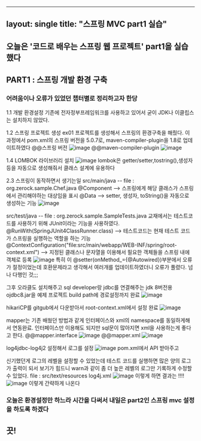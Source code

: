 ---
layout: single
title:  "스프링 MVC part1 실습"
----

## 오늘은 '코드로 배우는 스프링 웹 프로젝트' part1을 실습했다
## PART1 : 스프링 개발 환경 구축
### 어려움이나 오류가 있었던 챕터별로 정리하고자 한당
1.1 개발 환경설정
기존에 전자정부프레임워크를 사용하고 있어서 굳이 JDK나 이클립스는 설치하지 않았다. 

1.2 스프링 프로젝트 생성
ex01 프로젝트를 생성해서 스프링의 환경구축을 해줬다. 이 과정에서 pom.xml의 스프링 버전을 5.0.7로, maven-compiler-plugin을 1.8로 업데이트하였다
@@스프링 버전
![image](https://user-images.githubusercontent.com/82017472/219941163-8929a341-ac5a-47d7-b4e7-174062b36ad9.png)
@@maven-compiler-plugin
![image](https://user-images.githubusercontent.com/82017472/219941172-7625d6dc-e6a8-4dda-a750-13cc39b3fad4.png)

1.4 LOMBOK 라이브러리 설치
![image](https://user-images.githubusercontent.com/82017472/219941227-390cf77b-c27d-446e-9ea5-df5e99bb35b5.png)
lombok은 getter/setter,tostring(),생성자등을 자동으로 생성해줘서 클래스 설계에 유용하다

2.3 스프링이 동작하면서 생기는일
src/main/java -- file : org.zerock.sample.Chef.java
@Component --> 스프링에게 해당 클래스가 스프링에서 관리해야하는 대상임을 표시
@Data --> setter, 생성자, toString()을 자동으로 생성하는 기능
![image](https://user-images.githubusercontent.com/82017472/219941372-25da2716-d9cd-445f-89e9-0c22d63ef49e.png)

src/test/java -- file : org.zerock.sample.SampleTests.java
교재에서는 테스트코드를 사용하기 위해 JUnit이라는 기능을 사용하였다.
@RunWith(SpringJUnit4ClassRunner.class) --> 테스트코드는 현재 테스트 코드가 스프링을 실행하는 역할을 하는 기능
@ContextConfiguration("file:src/main/webapp/WEB-INF/spring/root-context.xml") --> 지정된 클래스나 문자열을 이용해서 필요한 객체들을 스프링 내에 객체로 등록
![image](https://user-images.githubusercontent.com/82017472/219941515-ada40235-4b87-4557-98a6-d25dfe0b7eae.png)
특히 이 @setter(onMethod_={@Autowired})부분에서 오류가 절정이었는데 호환문제라고 생각해서 여러개를 업데이트하였더니 오류가 풀렸다.
넘나 다행인 것;;;

그후 오라클도 설치해주고 sql developer랑 jdbc를 연결해주는 jdk 8버전용 ojdbc8.jar을 예제 프로젝트 build path에 경로설정까지 완료
![image](https://user-images.githubusercontent.com/82017472/219941624-563d19a5-230b-48a2-b522-98a9a2031f0e.png)

hikariCP를 gitgub에서 다운받아서 root-context.xml에서 설정 완료
![image](https://user-images.githubusercontent.com/82017472/219941669-fbc21dd5-dad5-45b7-b81e-223fa4fbc79a.png)

mapper는 기존 배웠던 방법과 같게 인터페이스와 xml의 namespace를 동일하게해서 연동완료. 인터페이스만 이용해도 되지만 sql문이 많아지면 xml을 사용하는게 좋다고 한다.
@@mapper.interface
![image](https://user-images.githubusercontent.com/82017472/219941724-1b394d17-0032-43af-96e7-73884d4d89af.png)
@@mapper.xml
![image](https://user-images.githubusercontent.com/82017472/219941730-0b331338-5d57-4337-b2db-a8ac41aaab32.png)

log4jdbc-log4j2 설정해서 로그를 설정
![image](https://user-images.githubusercontent.com/82017472/219941781-80034666-ca08-4f79-93e6-db1a20814c57.png)
pom.xml에서 API 받아주고

신기했던게 로그의 레벨을 설정할 수 있었는데 테스트 코드를 실행하면 많은 양의 로그가 출력이 되서 보기가 힘드니 warn과 같이 좀 더 높은 레벨의 로그만 기록하게 수정할 수 있었다.
file : src/text/resources log4j.xml
![image](https://user-images.githubusercontent.com/82017472/219941885-ff98925b-d44b-45c9-864f-d7c9bd736e13.png)
이렇게 하면 결과는 !!!!
![image](https://user-images.githubusercontent.com/82017472/219941925-ba5e7e9e-830f-4be0-8790-9a710b6573bf.png)
이렇게 간략하게 나온다

### 오늘은 환경설정만 하느라 시간을 다써서 내일은 part2인 스프링 mvc 설정을 하도록 하겠다
## 끗!


